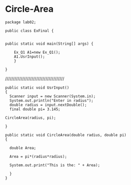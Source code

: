 # Circle-Area

    package lab02;

    public class ExFinal {


	public static void main(String[] args) {

		Ex_Q1 A1=new Ex_Q1();
		A1.UsrInput();
	    }

    }

//////////////////////////////////////


    public static void UsrInput()
    {
	  Scanner input = new Scanner(System.in);
	  System.out.println("Enter in radius");
	  double radius = input.nextDouble();
	  final double pi= 3.145;
	
    CircleArea(radius, pi);
	
    }

    public static void CircleArea(double radius, double pi)
    {
    
	  double Area;
	  
	  Area = pi*(radius*radius);
	
	  System.out.print("This is the: " + Area);

      }
    }
